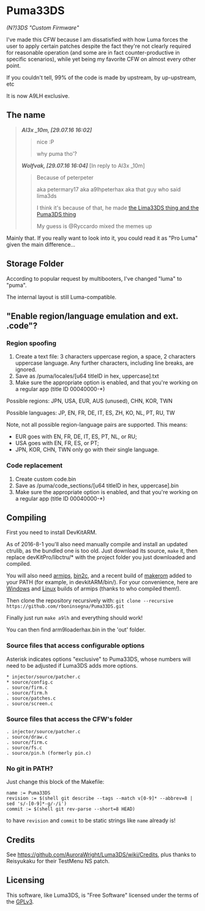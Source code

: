 # Puma33DS
*(N?)3DS "Custom Firmware"*

I've made this CFW because I am dissatisfied with how Luma forces the user to apply certain patches despite the fact they're not clearly required for reasonable operation (and some are in fact counter-productive in specific scenarios), while yet being my favorite CFW on almost every other point.

If you couldn't tell, 99% of the code is made by upstream, by up-upstream, etc

It is now A9LH exclusive.

## The name
> ***Al3x _10m, [29.07.16 16:02]***
>>
>> nice :P
>>
>> why puma tho'?
>
>
> ***Wolfvak, [29.07.16 16:04]***
> [In reply to Al3x _10m]
>>
>> Because of peterpeter
>>
>> aka petermary17 aka a9lhpeterhax aka that guy who said lima3ds
>>
>> I think it's because of that, he made [the Lima33DS thing and the Puma3DS thing](https://imgur.com/a/DH62x)
>>
>> My guess is @Ryccardo mixed the memes up

Mainly that. If you really want to look into it, you could read it as "Pro Luma" given the main difference...

## Storage Folder

According to popular request by multibooters, I've changed "luma" to "puma".

The internal layout is still Luma-compatible.

## "Enable region/language emulation and ext. .code"?

### Region spoofing

1. Create a text file: 3 characters uppercase region, a space, 2 characters uppercase language. Any further characters, including line breaks, are ignored.
2. Save as /puma/locales/[u64 titleID in hex, uppercase].txt
3. Make sure the appropriate option is enabled, and that you're working on a regular app (title ID 00040000-*)

Possible regions: JPN, USA, EUR, AUS (unused), CHN, KOR, TWN

Possible languages: JP, EN, FR, DE, IT, ES, ZH, KO, NL, PT, RU, TW

Note, not all possible region-language pairs are supported. This means:
* EUR goes with EN, FR, DE, IT, ES, PT, NL, or RU;
* USA goes with EN, FR, ES, or PT;
* JPN, KOR, CHN, TWN only go with their single language.


### Code replacement

1. Create custom code.bin
2. Save as /puma/code_sections/[u64 titleID in hex, uppercase].bin
3. Make sure the appropriate option is enabled, and that you're working on a regular app (title ID 00040000-*)

## Compiling

First you need to install DevKitARM.

As of 2016-8-1 you'll also need manually compile and install an updated ctrulib, as the bundled one is too old.
Just download its source, `make` it, then replace devKitPro/libctru/* with the project folder you just downloaded and compiled.

You will also need [armips](https://github.com/Kingcom/armips), [bin2c](https://sourceforge.net/projects/bin2c/), and a recent build of [makerom](https://github.com/profi200/Project_CTR) added to your PATH (for example, in devkitARM/bin/).
For your convenience, here are [Windows](http://www91.zippyshare.com/v/ePGpjk9r/file.html) and [Linux](https://mega.nz/#!uQ1T1IAD!Q91O0e12LXKiaXh_YjXD3D5m8_W3FuMI-hEa6KVMRDQ) builds of armips (thanks to who compiled them!).  

Then clone the repository recursively with: `git clone --recursive https://github.com/rboninsegna/Puma33DS.git`

Finally just run `make a9lh` and everything should work!

You can then find arm9loaderhax.bin in the 'out' folder.

### Source files that access configurable options

Asterisk indicates options "exclusive" to Puma33DS, whose numbers will need to be adjusted if Luma3DS adds more options.

    * injector/source/patcher.c
    * source/config.c
    . source/firm.c
    . source/firm.h
    . source/patches.c
    . source/screen.c
	
### Source files that access the CFW's folder

    . injector/source/patcher.c
    . source/draw.c
    . source/firm.c
    . source/fs.c
	. source/pin.h (formerly pin.c)
	
### No git in PATH?

Just change this block of the Makefile:
    
	name := Puma33DS
    revision := $(shell git describe --tags --match v[0-9]* --abbrev=8 | sed 's/-[0-9]*-g/-/i')
    commit := $(shell git rev-parse --short=8 HEAD)

to have `revision` and `commit` to be static strings like `name` already is!

## Credits
 
See https://github.com/AuroraWright/Luma3DS/wiki/Credits, plus thanks to Reisyukaku for their TestMenu NS patch.

## Licensing

This software, like Luma3DS, is "Free Software" licensed under the terms of the [GPLv3](http://www.gnu.de/documents/gpl-3.0.en.html).  
